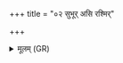 +++
title = "०२ सुभूर् असि रश्मिर्"

+++
<details><summary>मूलम् (GR)</summary>

सुभूर् असि रश्मिर् असि तेजोधा असि तेजो मयि धेहि ॥
</details>